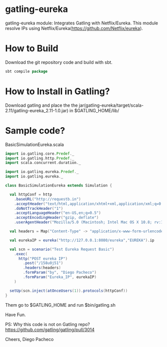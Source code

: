 # gatling-eureka
gatling-eureka module: Integrates Gatling with Netflix/Eureka. This module resolve IPs using Netflix/Eureka(https://github.com/Netflix/eureka).

# How to Build

Download the git repository code and build with sbt.

```scala
sbt compile package
```

# How to Install in Gatling?

Download gatling and place the the jar(gatling-eureka/target/scala-2.11/gatling-eureka_2.11-1.0.jar) in $GATLING_HOME/lib/

# Sample code? 

BasicSimulationEureka.scala
```scala
import io.gatling.core.Predef._
import io.gatling.http.Predef._
import scala.concurrent.duration._

import io.gatling.eureka.Predef._
import io.gatling.eureka._

class BasicSimulationEureka extends Simulation {

  val httpConf = http
    .baseURL("http://requestb.in") 
    .acceptHeader("text/html,application/xhtml+xml,application/xml;q=0.9,*/*;q=0.8")
    .doNotTrackHeader("1")
    .acceptLanguageHeader("en-US,en;q=0.5")
    .acceptEncodingHeader("gzip, deflate")
    .userAgentHeader("Mozilla/5.0 (Macintosh; Intel Mac OS X 10.8; rv:16.0) Gecko/20100101 Firefox/16.0")

  val headers = Map("Content-Type" -> "application/x-www-form-urlencoded")

  val eurekaIP = eureka("http://127.0.0.1:8080/eureka","EUREKA").ip

  val scn = scenario("Test Eureka Request Basic") 
    .exec(
      http("POST eureka IP")
        .post("/158u0j51")
        .headers(headers)
        .formParam("by", "Diego Pacheco") 
        .formParam("Eureka_IP", eurekaIP) 
    )

  setUp(scn.inject(atOnceUsers(1)).protocols(httpConf))
}
```

Them go to $GATLING_HOME and run $bin/gatling.sh 

Have Fun.

PS: Why this code is not on Gatling repo? 
https://github.com/gatling/gatling/pull/3014

Cheers,
Diego Pacheco